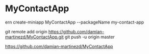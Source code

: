 # MyContactApp
ern create-miniapp MyContactApp --packageName my-contact-app

git remote add origin https://github.com/damian-martinezd/MyContactApp.git
git push -u origin master


https://github.com/damian-martinezd/MyContactApp